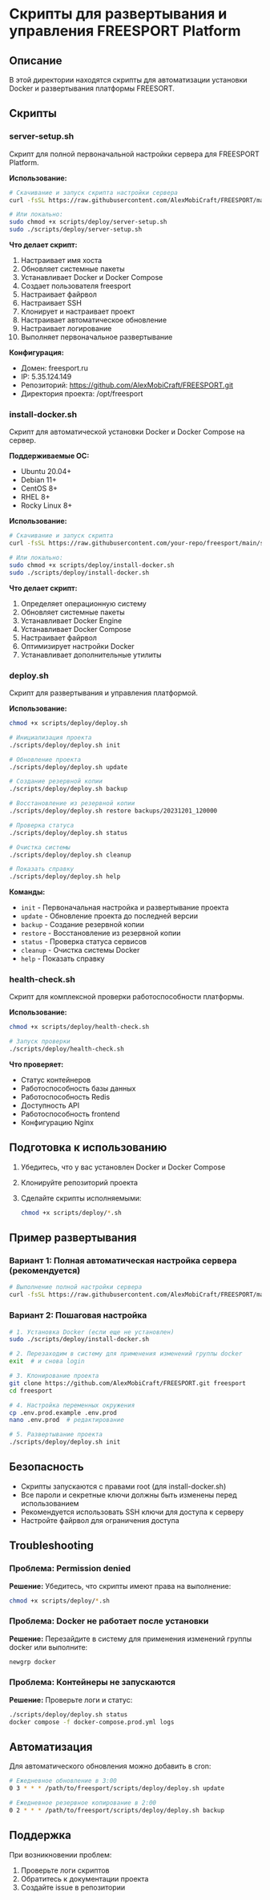 # Скрипты для развертывания и управления FREESPORT Platform

## Описание

В этой директории находятся скрипты для автоматизации установки Docker и развертывания платформы FREESORT.

## Скрипты

### server-setup.sh

Скрипт для полной первоначальной настройки сервера для FREESPORT Platform.

**Использование:**

```bash
# Скачивание и запуск скрипта настройки сервера
curl -fsSL https://raw.githubusercontent.com/AlexMobiCraft/FREESPORT/main/scripts/deploy/server-setup.sh | sudo bash

# Или локально:
sudo chmod +x scripts/deploy/server-setup.sh
sudo ./scripts/deploy/server-setup.sh
```

**Что делает скрипт:**

1. Настраивает имя хоста
2. Обновляет системные пакеты
3. Устанавливает Docker и Docker Compose
4. Создает пользователя freesport
5. Настраивает файрвол
6. Настраивает SSH
7. Клонирует и настраивает проект
8. Настраивает автоматическое обновление
9. Настраивает логирование
10. Выполняет первоначальное развертывание

**Конфигурация:**

- Домен: freesport.ru
- IP: 5.35.124.149
- Репозиторий: <https://github.com/AlexMobiCraft/FREESPORT.git>
- Директория проекта: /opt/freesport

### install-docker.sh

Скрипт для автоматической установки Docker и Docker Compose на сервер.

**Поддерживаемые ОС:**

- Ubuntu 20.04+
- Debian 11+
- CentOS 8+
- RHEL 8+
- Rocky Linux 8+

**Использование:**

```bash
# Скачивание и запуск скрипта
curl -fsSL https://raw.githubusercontent.com/your-repo/freesport/main/scripts/deploy/install-docker.sh | sudo bash

# Или локально:
sudo chmod +x scripts/deploy/install-docker.sh
sudo ./scripts/deploy/install-docker.sh
```

**Что делает скрипт:**

1. Определяет операционную систему
2. Обновляет системные пакеты
3. Устанавливает Docker Engine
4. Устанавливает Docker Compose
5. Настраивает файрвол
6. Оптимизирует настройки Docker
7. Устанавливает дополнительные утилиты

### deploy.sh

Скрипт для развертывания и управления платформой.

**Использование:**

```bash
chmod +x scripts/deploy/deploy.sh

# Инициализация проекта
./scripts/deploy/deploy.sh init

# Обновление проекта
./scripts/deploy/deploy.sh update

# Создание резервной копии
./scripts/deploy/deploy.sh backup

# Восстановление из резервной копии
./scripts/deploy/deploy.sh restore backups/20231201_120000

# Проверка статуса
./scripts/deploy/deploy.sh status

# Очистка системы
./scripts/deploy/deploy.sh cleanup

# Показать справку
./scripts/deploy/deploy.sh help
```

**Команды:**

- `init` - Первоначальная настройка и развертывание проекта
- `update` - Обновление проекта до последней версии
- `backup` - Создание резервной копии
- `restore` - Восстановление из резервной копии
- `status` - Проверка статуса сервисов
- `cleanup` - Очистка системы Docker
- `help` - Показать справку

### health-check.sh

Скрипт для комплексной проверки работоспособности платформы.

**Использование:**

```bash
chmod +x scripts/deploy/health-check.sh

# Запуск проверки
./scripts/deploy/health-check.sh
```

**Что проверяет:**

- Статус контейнеров
- Работоспособность базы данных
- Работоспособность Redis
- Доступность API
- Работоспособность frontend
- Конфигурацию Nginx

## Подготовка к использованию

1. Убедитесь, что у вас установлен Docker и Docker Compose
2. Клонируйте репозиторий проекта
3. Сделайте скрипты исполняемыми:

   ```bash
   chmod +x scripts/deploy/*.sh
   ```

## Пример развертывания

### Вариант 1: Полная автоматическая настройка сервера (рекомендуется)

```bash
# Выполнение полной настройки сервера
curl -fsSL https://raw.githubusercontent.com/AlexMobiCraft/FREESPORT/main/scripts/deploy/server-setup.sh | sudo bash
```

### Вариант 2: Пошаговая настройка

```bash
# 1. Установка Docker (если еще не установлен)
sudo ./scripts/deploy/install-docker.sh

# 2. Перезаходим в систему для применения изменений группы docker
exit  # и снова login

# 3. Клонирование проекта
git clone https://github.com/AlexMobiCraft/FREESPORT.git freesport
cd freesport

# 4. Настройка переменных окружения
cp .env.prod.example .env.prod
nano .env.prod  # редактирование

# 5. Развертывание проекта
./scripts/deploy/deploy.sh init
```

## Безопасность

- Скрипты запускаются с правами root (для install-docker.sh)
- Все пароли и секретные ключи должны быть изменены перед использованием
- Рекомендуется использовать SSH ключи для доступа к серверу
- Настройте файрвол для ограничения доступа

## Troubleshooting

### Проблема: Permission denied

**Решение:**
 Убедитесь, что скрипты имеют права на выполнение:

```bash
chmod +x scripts/deploy/*.sh
```

### Проблема: Docker не работает после установки

**Решение:** Перезайдите в систему для применения изменений группы docker или выполните:

```bash
newgrp docker
```

### Проблема: Контейнеры не запускаются

**Решение:** Проверьте логи и статус:

```bash
./scripts/deploy/deploy.sh status
docker compose -f docker-compose.prod.yml logs
```

## Автоматизация

Для автоматического обновления можно добавить в cron:

```bash
# Ежедневное обновление в 3:00
0 3 * * * /path/to/freesport/scripts/deploy/deploy.sh update

# Ежедневное резервное копирование в 2:00
0 2 * * * /path/to/freesport/scripts/deploy/deploy.sh backup
```

## Поддержка

При возникновении проблем:

1. Проверьте логи скриптов
2. Обратитесь к документации проекта
3. Создайте issue в репозитории
